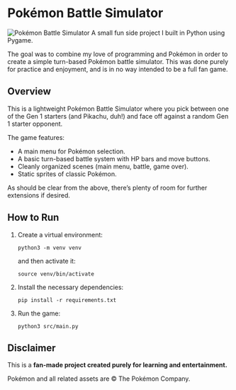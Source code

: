 # Pokémon Battle Simulator
![Pokémon Battle Simulator](https://i.imgur.com/pDr5tQB.png)
A small fun side project I built in Python using Pygame.  

The goal was to combine my love of programming and Pokémon in order to create a simple turn-based Pokémon battle simulator. This was done purely for practice and enjoyment, and is in no way intended to be a full fan game.

## Overview
This is a lightweight Pokémon Battle Simulator where you pick between one of the Gen 1 starters (and Pikachu, duh!) and face off against a random Gen 1 starter opponent.

The game features:
- A main menu for Pokémon selection.
- A basic turn-based battle system with HP bars and move buttons.
- Cleanly organized scenes (main menu, battle, game over).
- Static sprites of classic Pokémon.

As should be clear from the above, there’s plenty of room for further extensions if desired.

## How to Run
1. Create a virtual environment:
   
   ```
   python3 -m venv venv
   ```
   
   and then activate it:
   
   ```
   source venv/bin/activate
   ```
2. Install the necessary dependencies:
   
    ```
    pip install -r requirements.txt
    ```
3. Run the game:

   ```
   python3 src/main.py
   ```

## Disclaimer
This is a **fan-made project created purely for learning and entertainment.**

Pokémon and all related assets are © The Pokémon Company.
